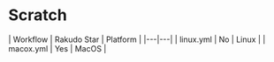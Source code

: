# Scratch 

| Workflow | Rakudo Star | Platform |
|---|---|
| linux.yml | No | Linux |
| macox.yml | Yes | MacOS |
